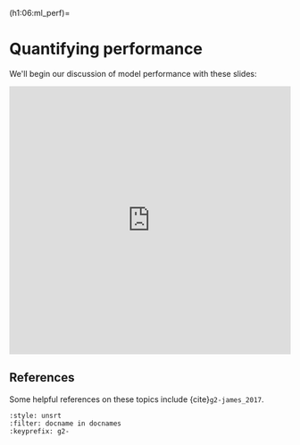 (h1:06:ml_perf)=
# Quantifying performance

We'll begin our discussion of model performance with these slides:

<iframe src="https://docs.google.com/presentation/d/e/2PACX-1vQL9VjG_rW_0Y-NfbpB9w9Li8qyVwPloj2eOYNcHnp9kXKNjv_0uY59PmO-AEEMHqvDDjtmxCSmCM6K/embed?start=false&loop=false&delayms=3000" frameborder="0" width="100%" height="480" allowfullscreen="true" mozallowfullscreen="true" webkitallowfullscreen="true"></iframe>


## References

Some helpful references on these topics include {cite}`g2-james_2017`.

```{bibliography}
:style: unsrt
:filter: docname in docnames
:keyprefix: g2-
```

